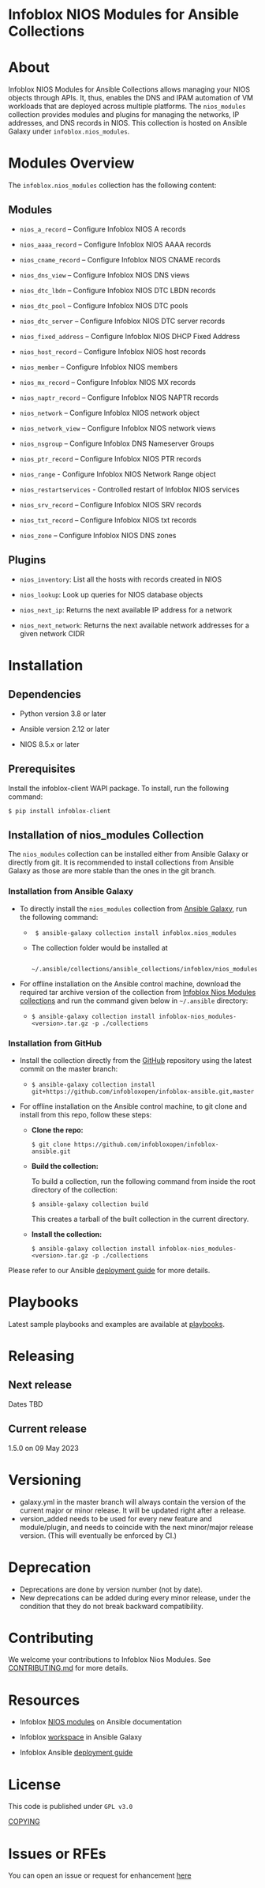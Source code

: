 # Infoblox NIOS Modules for Ansible Collections

About 
======

Infoblox NIOS Modules for Ansible Collections allows managing your NIOS objects
through APIs.
It, thus, enables the DNS and IPAM automation of VM workloads that are
deployed across multiple platforms. The `nios_modules` collection
provides modules and plugins for managing the networks, IP addresses,
and DNS records in NIOS. This collection is hosted on Ansible Galaxy
under `infoblox.nios_modules`.

Modules Overview
=================

The `infoblox.nios_modules` collection has the following content:

Modules
--------

-   `nios_a_record` – Configure Infoblox NIOS A records

-   `nios_aaaa_record` – Configure Infoblox NIOS AAAA records

-   `nios_cname_record` – Configure Infoblox NIOS CNAME records

-   `nios_dns_view` – Configure Infoblox NIOS DNS views

-   `nios_dtc_lbdn` – Configure Infoblox NIOS DTC LBDN records

-   `nios_dtc_pool` – Configure Infoblox NIOS DTC pools

-   `nios_dtc_server` – Configure Infoblox NIOS DTC server records

-   `nios_fixed_address` – Configure Infoblox NIOS DHCP Fixed Address

-   `nios_host_record` – Configure Infoblox NIOS host records

-   `nios_member` – Configure Infoblox NIOS members

-   `nios_mx_record` – Configure Infoblox NIOS MX records

-   `nios_naptr_record` – Configure Infoblox NIOS NAPTR records

-   `nios_network` – Configure Infoblox NIOS network object

-   `nios_network_view` – Configure Infoblox NIOS network views

-   `nios_nsgroup` – Configure Infoblox DNS Nameserver Groups

-   `nios_ptr_record` – Configure Infoblox NIOS PTR records

-   `nios_range` - Configure Infoblox NIOS Network Range object

-   `nios_restartservices` - Controlled restart of Infoblox NIOS services

-   `nios_srv_record` – Configure Infoblox NIOS SRV records

-   `nios_txt_record` – Configure Infoblox NIOS txt records

-   `nios_zone` – Configure Infoblox NIOS DNS zones

Plugins
--------

-   `nios_inventory`: List all the hosts with records created in NIOS

-   `nios_lookup`: Look up queries for NIOS database objects

-   `nios_next_ip`: Returns the next available IP address for a network

-   `nios_next_network`: Returns the next available network addresses
    for a given network CIDR

Installation 
=============

Dependencies
------------

-   Python version 3.8 or later

-   Ansible version 2.12 or later

-   NIOS 8.5.x or later

Prerequisites
-------------

Install the infoblox-client WAPI package. To install, run the following command:

```shell
$ pip install infoblox-client
```

Installation of nios_modules Collection
----------------------------------------

The `nios_modules` collection can be installed either from Ansible Galaxy
or directly from git. It is recommended to install collections from
Ansible Galaxy as those are more stable than the ones in the git
branch.

### Installation from Ansible Galaxy
- To directly install the `nios_modules` collection from [Ansible Galaxy](https://galaxy.ansible.com/infoblox/nios_modules), run the following command:
    - ```
       $ ansible-galaxy collection install infoblox.nios_modules
      ```
    - The collection folder would be installed at
      ```
       ~/.ansible/collections/ansible_collections/infoblox/nios_modules
      ```
      
- For offline installation on the Ansible control machine, download the required tar archive version of the collection from [Infoblox Nios Modules collections](https://galaxy.ansible.com/infoblox/nios_modules) and run the command given below in `~/.ansible` directory:
    - ```
      $ ansible-galaxy collection install infoblox-nios_modules-<version>.tar.gz -p ./collections
      ```

### Installation from GitHub
- Install the collection directly from the [GitHub](https://github.com/infobloxopen/infoblox-ansible) repository using the latest commit on the master branch:
    - ```
      $ ansible-galaxy collection install git+https://github.com/infobloxopen/infoblox-ansible.git,master
      ```

- For offline installation on the Ansible control machine, to git clone and install from this repo, follow these steps:

    -   **Clone the repo:**

        ```
        $ git clone https://github.com/infobloxopen/infoblox-ansible.git
        ```

    -   **Build the collection:**

        To build a collection, run the following command from inside the
        root directory of the collection:
        ```
        $ ansible-galaxy collection build
        ```
        This creates a tarball of the built collection in the current directory.

    -   **Install the collection:**

        ```
        $ ansible-galaxy collection install infoblox-nios_modules-<version>.tar.gz -p ./collections
        ```

Please refer to our Ansible [deployment 
guide](https://www.infoblox.com/wp-content/uploads/infoblox-deployment-guide-automate-infoblox-infrastructure-using-ansible.pdf)
for more details.

Playbooks
=========
Latest sample playbooks and examples are available at [playbooks](https://github.com/infobloxopen/infoblox-ansible/tree/master/playbooks).


Releasing
=========

Next release
---------------

Dates TBD

Current release
---------------

1.5.0 on 09 May 2023

Versioning
=========

-   galaxy.yml in the master branch will always contain the version of the current major or minor release. It will be updated right after a release.
-   version_added needs to be used for every new feature and module/plugin, and needs to coincide with the next minor/major release version. (This will eventually be enforced by CI.)

Deprecation
===========
-   Deprecations are done by version number (not by date).
-   New deprecations can be added during every minor release, under the condition that they do not break backward compatibility.

Contributing
============
We welcome your contributions to Infoblox Nios Modules. See 
[CONTRIBUTING.md](https://github.com/infobloxopen/infoblox-ansible/blob/master/CONTRIBUTING.md) for
more details.

Resources
=========

-   Infoblox [NIOS
    modules](https://docs.ansible.com/ansible/latest/scenario_guides/guide_infoblox.html)
    on Ansible documentation

-   Infoblox [workspace](https://galaxy.ansible.com/infoblox) in Ansible
    Galaxy

-   Infoblox Ansible [deployment
    guide](https://www.infoblox.com/wp-content/uploads/infoblox-deployment-guide-automate-infoblox-infrastructure-using-ansible.pdf)

License
=======

This code is published under `GPL v3.0`

[COPYING](https://github.com/infobloxopen/infoblox-ansible/blob/master/COPYING)

Issues or RFEs
===============
You can open an issue or request for enhancement
[here](https://github.com/infobloxopen/infoblox-ansible/issues)
